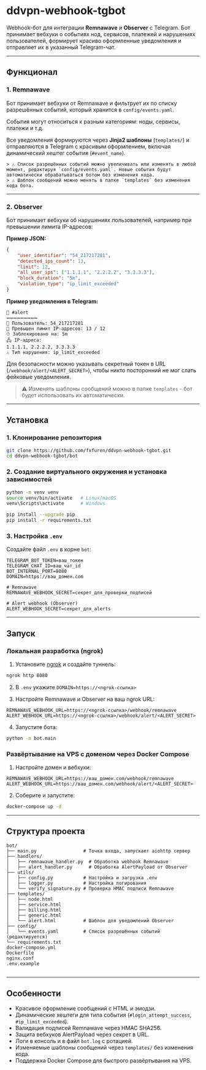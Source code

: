 # ddvpn-webhook-tgbot

Webhook-бот для интеграции **Remnawave** и **Observer** с Telegram.
Бот принимает вебхуки о событиях нод, сервисов, платежей и нарушениях пользователей, формирует красиво оформленные уведомления и отправляет их в указанный Telegram-чат.

---

## Функционал

### 1. Remnawave

Бот принимает вебхуки от Remnawave и фильтрует их по списку разрешённых событий, который хранится в `config/events.yaml`.

События могут относиться к разным категориям: ноды, сервисы, платежи и т.д.

Все уведомления формируются через **Jinja2 шаблоны** (`templates/`) и отправляются в Telegram с красивым оформлением, включая динамический хештег события (`#event_name`).

```
> ⚠️ Список разрешённых событий можно увеличивать или изменять в любой момент, редактируя `config/events.yaml`. Новые события будут автоматически обрабатываться ботом без изменения кода.
> ⚠️ Шаблон сообщений можно менять в папке `templates` без изменения кода бота.
```

---

### 2. Observer

Бот принимает вебхуки об нарушениях пользователей, например при превышении лимита IP-адресов:

**Пример JSON:**

```json
{
	"user_identifier": "54_217217281",
	"detected_ips_count": 13,
	"limit": 12,
	"all_user_ips": ["1.1.1.1", "2.2.2.2", "3.3.3.3"],
	"block_duration": "5m",
	"violation_type": "ip_limit_exceeded"
}
```

**Пример уведомления в Telegram:**

```
🚨 #alert
➖➖➖➖➖➖➖➖➖
👤 Пользователь: 54_217217281
📡 Превышен лимит IP-адресов: 13 / 12
⏱ Заблокировано на: 5m
🖧 IP-адреса:
1.1.1.1, 2.2.2.2, 3.3.3.3
⚠ Тип нарушения: ip_limit_exceeded
```

Для безопасности можно указывать секретный токен в URL (`/webhook/alert/<ALERT_SECRET>`), чтобы никто посторонний не мог слать фейковые уведомления.

> ⚠️ Изменять шаблоны сообщений можно в папке `templates` - бот будет использовать их автоматически.

---

## Установка

### 1. Клонирование репозитория

```bash
git clone https://github.com/fxfuren/ddvpn-webhook-tgbot.git
cd ddvpn-webhook-tgbot/bot
```

### 2. Создание виртуального окружения и установка зависимостей

```bash
python -m venv venv
source venv/bin/activate   # Linux/macOS
venv\Scripts\activate      # Windows

pip install --upgrade pip
pip install -r requirements.txt
```

### 3. Настройка `.env`

Создайте файл `.env` в корне `bot`:

```env
TELEGRAM_BOT_TOKEN=ваш_токен
TELEGRAM_CHAT_ID=ваш_чат_id
BOT_INTERNAL_PORT=8080
DOMAIN=https://ваш_домен.com

# Remnawave
REMNAWAVE_WEBHOOK_SECRET=секрет_для_проверки_подписей

# Alert webhook (Observer)
ALERT_WEBHOOK_SECRET=секрет_для_alerts
```

---

## Запуск

### Локальная разработка (ngrok)

1. Установите [ngrok](https://ngrok.com/) и создайте туннель:

```bash
ngrok http 8080
```

2. В `.env` укажите `DOMAIN=https://<ngrok-ссылка>`

3. Настройте Remnawave и Observer на ваш ngrok URL:

```
REMNAWAVE_WEBHOOK_URL=https://<ngrok-ссылка>/webhook/remnawave
ALERT_WEBHOOK_URL=https://<ngrok-ссылка>/webhook/alert/<ALERT_SECRET>
```

4. Запустите бота:

```bash
python -m bot.main
```

### Развёртывание на VPS с доменом через Docker Compose

1. Настройте домен и вебхуки:

```
REMNAWAVE_WEBHOOK_URL=https://ваш_домен.com/webhook/remnawave
ALERT_WEBHOOK_URL=https://ваш_домен.com/webhook/alert/<ALERT_SECRET>
```

2. Соберите и запустите:

```bash
docker-compose up -d
```

---

## Структура проекта

```
bot/
├── main.py                 # Точка входа, запускает aiohttp сервер
├── handlers/
│   ├── remnawave_handler.py  # Обработка webhook Remnawave
│   ├── alert_handler.py      # Обработка AlertPayload от Observer
├── utils/
│   ├── config.py           # Настройка и загрузка .env
│   ├── logger.py           # Настройка логирования
│   └── verify_signature.py # Проверка HMAC подписи Remnawave
├── templates/
│   ├── node.html
│   ├── service.html
│   ├── billing.html
│   ├── generic.html
│   └── alert.html          # Шаблон для уведомлений Observer
├── config/
│   └── events.yaml         # Список разрешённых событий (редактируется)
└── requirements.txt
docker-compose.yml
Dockerfile
nginx.conf
.env.example


```

---

## Особенности

- Красивое оформление сообщений с HTML и эмодзи.
- Динамические хештеги для типа события (`#login_attempt_success`, `#ip_limit_exceeded`).
- Валидация подписей Remnawave через HMAC SHA256.
- Защита вебхуков AlertPayload через секрет в URL.
- Логи в консоль и в файл `bot.log` с ротацией.
- Изменяемые шаблоны сообщений через `templates/` без изменения кода.
- Поддержка Docker Compose для быстрого развёртывания на VPS.
